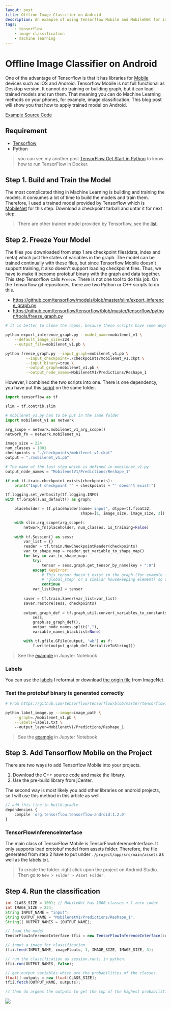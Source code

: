 ```yaml
---
layout: post
title: Offline Image Classifier on Android
description: An example of using Tensorflow Mobile and MobileNet for image classifier offline.
tags: 
    - tensorflow
    - image classification
    - machine learning
---
```


# Offline Image Classifier on Android
One of the advantage of Tensorflow is that it has libraries for [Mobile](https://www.tensorflow.org/mobile/) devices such as iOS and Android. Tensorflow Mobile is not full functional as Desktop version. It cannot do training or building graph, but it can load trained models and run them. That meaning you can do Machine Learning methods on your phones, for example, image classification. This blog post will show you that how to apply trained model on Android.

[Example Source Code](https://github.com/wadehuang36/tensorflow_mobilenet_android_example/)

## Requirement
- [Tensorflow](https://www.tensorflow.org/install/)
- Python

> you can see my another post [TensorFlow Get Start in Python](https://wadehuang36.github.io/2017/07/07/TensorFlow-Get-Start.html) to know how to run TensorFlow in Docker.

## Step 1. Build and Train the Model
The most complicated thing in Machine Learning is building and training the models. it consumes a lot of time to build the models and train them. Therefore, I used a  trained model provided by Tensorflow which is [MobileNet](https://github.com/tensorflow/models/blob/master/slim/nets/mobilenet_v1.md) for this step. Download a checkpoint tarball and untar it for next step.

> There are other trained model provided by Tensorflow, see the [list](https://github.com/tensorflow/models/).

## Step 2. Freeze Your Model
The files you downloaded from step 1 are checkpoint files(data, index and meta) which just the states of variables in the graph. The model can be trained continually with these files, but since Tensorflow Mobile doesn't support training, it also doesn't support loading checkpoint files. Thus, we have to make it become protobuf binary with the graph and data together. This step Tensorflow calls `Freeze`. There is not one tool to do this job. On the Tensorflow git repositories, there are two Python or C++ scripts to do this.

- https://github.com/tensorflow/models/blob/master/slim/export_inference_graph.py
- https://github.com/tensorflow/tensorflow/blob/master/tensorflow/python/tools/freeze_graph.py

``` bash
# it is better to clone the repos, because these scripts have some dependencies.

python export_inference_graph.py --model_name=mobilenet_v1 \
    --default_image_size=224 \
    --output_file=mobilenet_v1.pb \

python freeze_graph.py --input_graph=mobilenet_v1.pb \
         --input_checkpoint=./checkpoints/mobilenet_v1.ckpt \
         --input_binary=true \
         --output_graph=mobilenet_v1.pb \
         --output_node_names=MobilenetV1/Predictions/Reshape_1
```

However, I combined the two scripts into one. There is one dependency, you have put this [script](https://github.com/tensorflow/models/blob/master/slim/nets/mobilenet_v1.py) on the same folder.


``` python
import tensorflow as tf

slim = tf.contrib.slim

# mobilenet_v1.py has to be put in the same folder
import mobilenet_v1 as network

arg_scope = network.mobilenet_v1_arg_scope()
network_fn = network.mobilenet_v1

image_size = 224
num_classes = 1001
checkpoints = "./checkpoints/mobilenet_v1.ckpt"
output = "./mobilenet_v1.pb"

# The name of the last step which is defined in mobilenet_v1.py
output_node_names = "MobilenetV1/Predictions/Reshape_1"

if not tf.train.checkpoint_exists(checkpoints):
    print("Input checkpoint '" + checkpoints + "' doesn't exist!")

tf.logging.set_verbosity(tf.logging.INFO)
with tf.Graph().as_default() as graph:

    placeholder = tf.placeholder(name='input', dtype=tf.float32,
                                 shape=[1, image_size, image_size, 3])

    with slim.arg_scope(arg_scope):
        network_fn(placeholder, num_classes, is_training=False)
        
    with tf.Session() as sess:
        var_list = {}
        reader = tf.train.NewCheckpointReader(checkpoints)
        var_to_shape_map = reader.get_variable_to_shape_map()
        for key in var_to_shape_map:
            try:
                tensor = sess.graph.get_tensor_by_name(key + ":0")
            except KeyError:
                # This tensor doesn't exist in the graph (for example it's
                # 'global_step' or a similar housekeeping element) so skip it.
                continue
            var_list[key] = tensor
            
        saver = tf.train.Saver(var_list=var_list)
        saver.restore(sess, checkpoints)
        
        output_graph_def = tf.graph_util.convert_variables_to_constants(
            sess,
            graph.as_graph_def(),
            output_node_names.split(","),
            variable_names_blacklist=None)

        with tf.gfile.GFile(output, 'wb') as f:
            f.write(output_graph_def.SerializeToString())
``` 

> See the [example](https://github.com/wadehuang36/notebooks/blob/master/machine-learning/tensorflow/Freeze%20Graph.ipynb) in Jupyter Notebook

### Labels
You can use the [labels](https://github.com/wadehuang36/tensorflow_mobilenet_android_example/blob/master/app/src/main/assets/labels.txt) I reformat or download [the origin file](https://raw.githubusercontent.com/tensorflow/models/master/inception/inception/data/imagenet_metadata.txt) from ImageNet.

### Test the protobuf binary is generated correctly
``` bash
# From https://github.com/tensorflow/tensorflow/blob/master/tensorflow/examples/label_image/label_image.py

python label_image.py --image=image_path \
    --graph=./mobilenet_v1.pb \
    --labels=labels.txt \ 
    --output_layer=MobilenetV1/Predictions/Reshape_1
```

> See the [example](https://github.com/wadehuang36/notebooks/blob/master/machine-learning/tensorflow/Label%20Image.ipynb) in Jupyter Notebook

## Step 3. Add Tensorflow Mobile on the Project
There are two ways to add Tensorflow Mobile into your projects.

1. Download the C++ source code and make the library.
2. Use the pre-build library from jCenter.

The second way is most likely you add other libraries on android projects, so I will use this method in this article as well.

``` js
// add this line in build.gradle
dependencies {
    compile 'org.tensorflow:tensorflow-android:1.2.0'
}
```

### TensorFlowInferenceInterface
The main class of TensorFlow Mobile is TensorFlowInferenceInterface. It only supports load protobuf model from assets folder. Therefore, the file generated from step 2 have to put under `./project/app/src/main/assets` as well as the labels.txt.

> To create the folder. right click upon the project on Android Studio. Then go to `New > Folder > Asset Folder`.

## Step 4. Run the classification
``` java
int CLASS_SIZE = 1001; // MobileNet has 1000 classes + 1 zero-index
int IMAGE_SIZE = 224; 
String INPUT_NAME = "input";
String OUTPUT_NAME = "MobilenetV1/Predictions/Reshape_1";
String[] OUTPUT_NAMES = {OUTPUT_NAME};

// load the model
TensorFlowInferenceInterface tfii = new TensorFlowInferenceInterface(context.getAssets(), "mobilenet_v1.pb");

// input a image for classification
tfii.feed(INPUT_NAME, imageFloats, 1, IMAGE_SIZE, IMAGE_SIZE, 3);

// run the classification as session.run() in python.
tfii.run(OUTPUT_NAMES, false);

// get output variables which are the probabilities of the classes.
float[] outputs = new float[CLASS_SIZE];
tfii.fetch(OUTPUT_NAME, outputs);

// than do argmax the outputs to get the top of the highest probabilities of the classes.
```

<img src="https://github.com/wadehuang36/tensorflow_mobilenet_android_example/blob/master/screenshots/screenshot-1.png?raw=true" style="max-width:300px">
